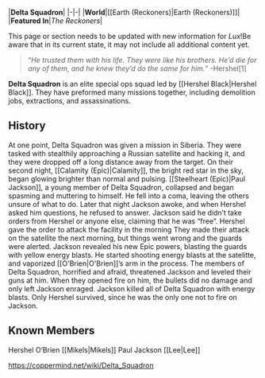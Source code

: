 |**Delta Squadron**|
|-|-|
|**World**|[[Earth (Reckoners)\|Earth (Reckoners)]]|
|**Featured In**|*The Reckoners*|

This page or section needs to be updated with new information for *Lux*!Be aware that in its current state, it may not include all additional content yet.

>“*He trusted them with his life. They were like his brothers. He’d die for any of them, and he knew they’d do the same for him.*”
\-Hershel[1]


**Delta Squadron** is an elite special ops squad led by [[Hershel Black\|Hershel Black]]. They have preformed many missions together, including demolition jobs, extractions, and assassinations.

## History
At one point, Delta Squadron was given a mission in Siberia. They were tasked with stealthily approaching a Russian satellite and hacking it, and they were dropped off a long distance away from the target. On their second night, [[Calamity (Epic)\|Calamity]], the bright red star in the sky, began glowing brighter than normal and pulsing. [[Steelheart (Epic)\|Paul Jackson]], a young member of Delta Squadron, collapsed and began spasming and muttering to himself. He fell into a coma, leaving the others unsure of what to do. Later that night Jackson awoke, and when Hershel asked him questions, he refused to answer. Jackson said he didn’t take orders from Hershel or anyone else, claiming that he was “free”. Hershel gave the order to attack the facility in the morning
They made their attack on the satellite the next morning, but things went wrong and the guards were alerted. Jackson revealed his new Epic powers, blasting the guards with yellow energy blasts. He started shooting energy blasts at the satelitte, and vaporized [[O'Brien\|O'Brien]]’s arm in the process. The members of Delta Squadron, horrified and afraid, threatened Jackson and leveled their guns at him. When they opened fire on him, the bullets did no damage and only left Jackson enraged. Jackson killed all of Delta Squadron with energy blasts. Only Hershel survived, since he was the only one not to fire on Jackson.


## Known Members

Hershel
O’Brien
[[Mikels\|Mikels]]
Paul Jackson
[[Lee\|Lee]]



https://coppermind.net/wiki/Delta_Squadron